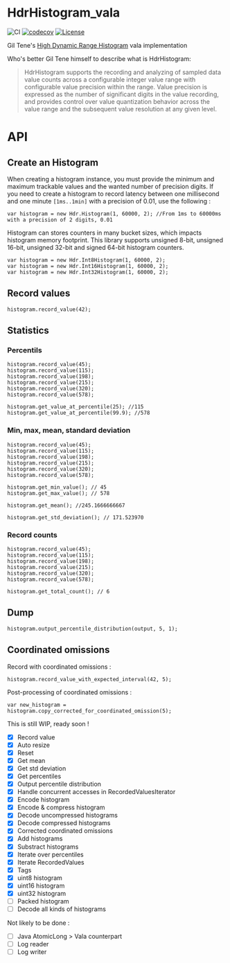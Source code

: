 # HdrHistogram_vala

![CI](https://github.com/lcallarec/HdrHistogram_vala/workflows/CI/badge.svg) 
[![codecov](https://codecov.io/gh/lcallarec/HdrHistogram_vala/branch/master/graph/badge.svg)](https://codecov.io/gh/lcallarec/HdrHistogram_vala)
[![License](https://img.shields.io/github/license/lcallarec/HdrHistogram_vala)](https://github.com/lcallarec/HdrHistogram_vala/blob/master/LICENSE)

Gil Tene's [High Dynamic Range Histogram](https://github.com/HdrHistogram/HdrHistogram) vala implementation

Who's better Gil Tene himself to describe what is HdrHistogram:

> HdrHistogram supports the recording and analyzing of sampled data value counts across a configurable integer value range with configurable value precision within the range. Value precision is expressed as the number of significant digits in the value recording, and provides control over value quantization behavior across the value range and the subsequent value resolution at any given level.

# API

## Create an Histogram

When creating a histogram instance, you must provide the minimum and maximum trackable values and the wanted number of precision digits. If you need to create a histogram to record latency between one millisecond and one minute `[1ms..1min]` with a precision of 0.01, use the following :


```vala
var histogram = new Hdr.Histogram(1, 60000, 2); //From 1ms to 60000ms with a precision of 2 digits, 0.01
```

Histogram can stores counters in many bucket sizes, which impacts histogram memory footprint. This library supports unsigned 8-bit, unsigned 16-bit, unsigned 32-bit and signed 64-bit histogram counters.

```vala
var histogram = new Hdr.Int8Histogram(1, 60000, 2);
var histogram = new Hdr.Int16Histogram(1, 60000, 2);
var histogram = new Hdr.Int32Histogram(1, 60000, 2);
```

## Record values

```vala
histogram.record_value(42);
```

## Statistics

### Percentils

```vala
histogram.record_value(45);
histogram.record_value(115);
histogram.record_value(198);
histogram.record_value(215);
histogram.record_value(320);
histogram.record_value(578);

histogram.get_value_at_percentile(25); //115
histogram.get_value_at_percentile(99.9); //578
```

### Min, max, mean, standard deviation

```vala
histogram.record_value(45);
histogram.record_value(115);
histogram.record_value(198);
histogram.record_value(215);
histogram.record_value(320);
histogram.record_value(578);

histogram.get_min_value(); // 45
histogram.get_max_value(); // 578

histogram.get_mean(); //245.1666666667

histogram.get_std_deviation(); // 171.523970
```

### Record counts

```vala
histogram.record_value(45);
histogram.record_value(115);
histogram.record_value(198);
histogram.record_value(215);
histogram.record_value(320);
histogram.record_value(578);

histogram.get_total_count(); // 6
```

## Dump

```vala
histogram.output_percentile_distribution(output, 5, 1);
```

## Coordinated omissions

Record with coordinated omissions :

```vala
histogram.record_value_with_expected_interval(42, 5);
```

Post-processing of coordinated omissions :

```vala
var new_histogram = histogram.copy_corrected_for_coordinated_omission(5);
```

This is still WIP, ready soon !

- [x] Record value
- [x] Auto resize
- [x] Reset
- [x] Get mean
- [x] Get std deviation
- [x] Get percentiles
- [x] Output percentile distribution
- [x] Handle concurrent accesses in RecordedValuesIterator
- [x] Encode histogram
- [x] Encode & compress histogram
- [x] Decode uncompressed histograms
- [x] Decode compressed histograms
- [x] Corrected coordinated omissions
- [x] Add histograms
- [x] Substract histograms
- [x] Iterate over percentiles
- [x] Iterate RecordedValues
- [x] Tags
- [x] uint8 histogram
- [x] uint16 histogram
- [x] uint32 histogram
- [ ] Packed histogram
- [ ] Decode all kinds of histograms

Not likely to be done :
- [ ] Java AtomicLong > Vala counterpart
- [ ] Log reader
- [ ] Log writer

